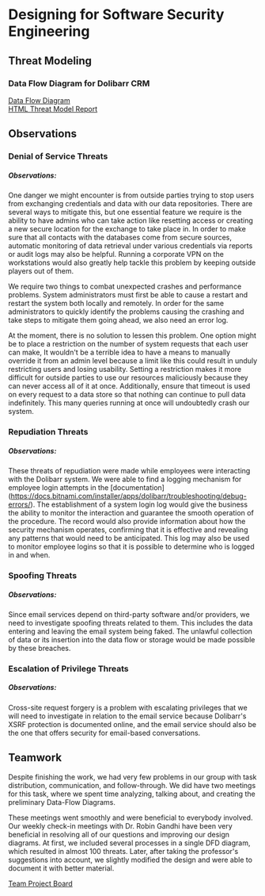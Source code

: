 # Designing for Software Security Engineering
## Threat Modeling
### Data Flow Diagram for Dolibarr CRM
[Data Flow Diagram](https://github.com/SreeharshaMorampudi/SA-Team-5-Dolibarr/blob/main/Desingning/DFD.PNG)  
[HTML Threat Model Report](https://github.com/SreeharshaMorampudi/SA-Team-5-Dolibarr/blob/main/Desingning/Threat%20Report%20Final.htm)
## Observations
### Denial of Service Threats  
##### Observations:  
One danger we might encounter is from outside parties trying to stop users from exchanging credentials and data with our data repositories. There are several ways to mitigate this, but one essential feature we require is the ability to have admins who can take action like resetting access or creating a new secure location for the exchange to take place in. In order to make sure that all contacts with the databases come from secure sources, automatic monitoring of data retrieval under various credentials via reports or audit logs may also be helpful. Running a corporate VPN on the workstations would also greatly help tackle this problem by keeping outside players out of them.
  
We require two things to combat unexpected crashes and performance problems. System administrators must first be able to cause a restart and restart the system both locally and remotely. In order for the same administrators to quickly identify the problems causing the crashing and take steps to mitigate them going ahead, we also need an error log.
  
At the moment, there is no solution to lessen this problem. One option might be to place a restriction on the number of system requests that each user can make, It wouldn't be a terrible idea to have a means to manually override it from an admin level because a limit like this could result in unduly restricting users and losing usability. Setting a restriction makes it more difficult for outside parties to use our resources maliciously because they can never access all of it at once. Additionally, ensure that timeout is used on every request to a data store so that nothing can continue to pull data indefinitely. This many queries running at once will undoubtedly crash our system.

### Repudiation Threats  
##### Observations:  
These threats of repudiation were made while employees were interacting with the Dolibarr system. We were able to find a logging mechanism for employee login attempts in the [documentation] (https://docs.bitnami.com/installer/apps/dolibarr/troubleshooting/debug-errors/). The establishment of a system login log would give the business the ability to monitor the interaction and guarantee the smooth operation of the procedure. The record would also provide information about how the security mechanism operates, confirming that it is effective and revealing any patterns that would need to be anticipated. This log may also be used to monitor employee logins so that it is possible to determine who is logged in and when.  


### Spoofing Threats  
##### Observations:  
Since email services depend on third-party software and/or providers, we need to investigate spoofing threats related to them. This includes the data entering and leaving the email system being faked. The unlawful collection of data or its insertion into the data flow or storage would be made possible by these breaches.  

  
### Escalation of Privilege Threats  
##### Observations:  
Cross-site request forgery is a problem with escalating privileges that we will need to investigate in relation to the email service because Dolibarr's XSRF protection is documented online, and the email service should also be the one that offers security for email-based conversations.  


## Teamwork  
Despite finishing the work, we had very few problems in our group with task distribution, communication, and follow-through. We did have two meetings for this task, where we spent time analyzing, talking about, and creating the preliminary Data-Flow Diagrams.

These meetings went smoothly and were beneficial to everybody involved. Our weekly check-in meetings with Dr. Robin Gandhi have been very beneficial in resolving all of our questions and improving our design diagrams. At first, we included several processes in a single DFD diagram, which resulted in almost 100 threats. Later, after taking the professor's suggestions into account, we slightly modified the design and were able to document it with better material.  

[Team Project Board](https://github.com/users/SreeharshaMorampudi/projects/3)  

